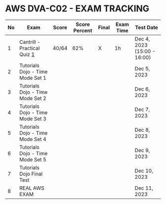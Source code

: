 # AWS DVA-C02 - EXAM TRACKING

| No  | Exam                             | Score | Score Percent | Final | Exam Time | Test Date                   |
| --- | -------------------------------- | ----- | ------------- | ----- | --------- | --------------------------- |
| 1   | Cantrill - Practical Quiz [1]    | 40/64 | 62%           | X     | 1h        | Dec 4, 2023 (15:00 - 16:00) |
| 2   | Tutorials Dojo - Time Mode Set 1 |       |               |       |           | Dec 5, 2023                 |
| 3   | Tutorials Dojo - Time Mode Set 2 |       |               |       |           | Dec 6, 2023                 |
| 4   | Tutorials Dojo - Time Mode Set 3 |       |               |       |           | Dec 7, 2023                 |
| 5   | Tutorials Dojo - Time Mode Set 4 |       |               |       |           | Dec 8, 2023                 |
| 6   | Tutorials Dojo - Time Mode Set 5 |       |               |       |           | Dec 9, 2023                 |
| 7   | Tutorials Dojo Final Test        |       |               |       |           | Dec 10, 2023                |
| 8   | REAL AWS EXAM                    |       |               |       |           | Dec 11, 2023                |

[1]: https://learn.cantrill.io/courses/aws-certified-developer-associate/lectures/29929749
